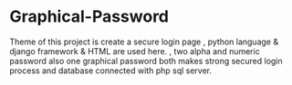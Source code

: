 # Graphical-Password
Theme of this project is create a secure login page , python language &amp; django framework &amp; HTML  are used here. ,
two alpha and numeric password also one graphical password both makes strong secured login process and database connected with php sql server.
